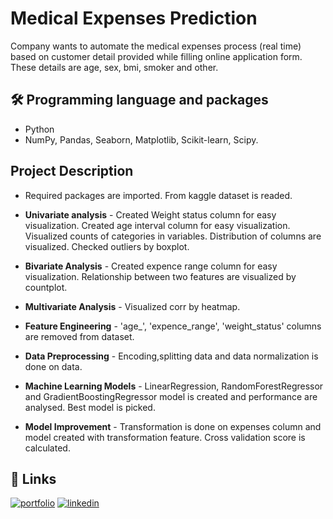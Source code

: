 
# Medical Expenses Prediction

Company wants to automate the medical expenses process (real time) based on customer detail provided while filling online application form. These details are age, sex, bmi, smoker and other.  

## 🛠 Programming language and packages

- Python
- NumPy, Pandas, Seaborn, Matplotlib, Scikit-learn, Scipy.




  
## Project Description

- Required packages are imported. From kaggle dataset is readed. 

- **Univariate analysis** - Created Weight status column for easy visualization. Created age interval column for easy visualization. Visualized counts of categories in variables. Distribution of columns are visualized. Checked outliers by boxplot.

- **Bivariate Analysis** - Created expence range column for easy visualization. Relationship between two features are visualized by countplot.

- **Multivariate Analysis** - Visualized corr by heatmap. 

- **Feature Engineering** - 'age_', 'expence_range', 'weight_status' columns are removed from dataset.

- **Data Preprocessing** - Encoding,splitting data and data normalization is done on data.

- **Machine Learning Models** - LinearRegression, RandomForestRegressor and GradientBoostingRegressor model is created and performance are analysed. Best model is picked.

- **Model Improvement** - Transformation is done on expenses column and model created with transformation feature. Cross validation score is calculated. 

## 🔗 Links
[![portfolio](https://img.shields.io/badge/kaggle-000?style=for-the-badge&logo=ko-fi&logoColor=white)](https://www.kaggle.com/hariprabu)
[![linkedin](https://img.shields.io/badge/linkedin-0A66C2?style=for-the-badge&logo=linkedin&logoColor=white)](https://www.linkedin.com/in/hariprabu741/)


  
